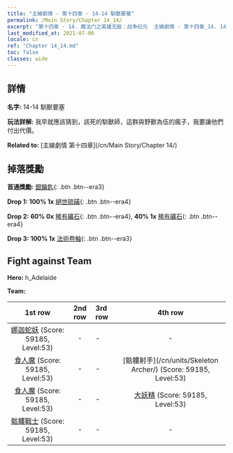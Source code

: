 ```yaml
---
title: "主線劇情 - 第十四章 - 14-14 馴獸要塞"
permalink: /Main Story/Chapter 14_14/
excerpt: "第十四章 - 14. 魔法门之英雄无敌：战争纪元  主線劇情 - 第十四章_14. 14-14 馴獸要塞"
last_modified_at: 2021-07-06
locale: cn
ref: "Chapter 14_14.md"
toc: false
classes: wide
---
```


## 詳情

 **名字:** 14-14 馴獸要塞

 **玩法詳解:** 我早就應該猜到，該死的馴獸師，這群與野獸為伍的瘋子，我要讓他們付出代價。

 **Related to:** [主線劇情 第十四章](/cn/Main Story/Chapter 14/)

## 掉落獎勵

 **首通獎勵:** [銀鑰匙](/cn/Items/con_693/){: .btn .btn--era3}

 **Drop 1:** **100% 1x** [絕世硫磺](/cn/Items/mat_50/){: .btn .btn--era4}

 **Drop 2:** **60% 0x** [稀有礦石](/cn/Items/mat_40/){: .btn .btn--era4}, **40% 1x** [稀有礦石](/cn/Items/mat_40/){: .btn .btn--era4}

 **Drop 3:** **100% 1x** [法術卷軸](/cn/Items/con_694/){: .btn .btn--era3}


## Fight against Team
 **Hero:** h_Adelaide

 **Team:**


  | 1st row | 2nd row | 3rd row | 4th row |
  |:----:|:----:|:----|:----:|
  | [娜迦蛇妖](/cn/units/Naga/) (Score: 59185, Level:53)  | - | - | - |
  | [食人魔](/cn/units/Ogre/) (Score: 59185, Level:53)  | - | - | [骷髏射手](/cn/units/Skeleton Archer/) (Score: 59185, Level:53)  |
  | [食人魔](/cn/units/Ogre/) (Score: 59185, Level:53)  | - | - | [大妖精](/cn/units/Gremlin/) (Score: 59185, Level:53)  |
  | [骷髏戰士](/cn/units/Skeleton/) (Score: 59185, Level:53)  | - | - | - |


